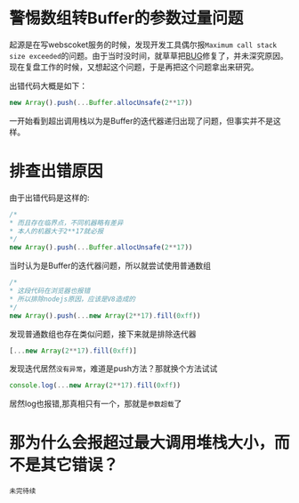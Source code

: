 # 警惕数组转Buffer的参数过量问题
起源是在写webscoket服务的时候，发现开发工具偶尔报`Maximum call stack size exceeded`的问题。由于当时没时间，就草草把[BUG](https://github.com/zy445566/before-server/commit/bafa7f8a241510b322add1394fc48bddf3a30fbc)修复了，并未深究原因。现在复盘工作的时候，又想起这个问题，于是再把这个问题拿出来研究。

出错代码大概是如下：
```js
new Array().push(...Buffer.allocUnsafe(2**17))
```
一开始看到超出调用栈以为是Buffer的迭代器递归出现了问题，但事实并不是这样。

# 排查出错原因
由于出错代码是这样的:
```js
/*
* 而且存在临界点，不同机器略有差异
* 本人的机器大于2**17就必报
*/
new Array().push(...Buffer.allocUnsafe(2**17))
```
当时认为是Buffer的迭代器问题，所以就尝试使用普通数组
```js
/*
* 这段代码在浏览器也报错
* 所以排除nodejs原因，应该是V8造成的
*/
new Array().push(...new Array(2**17).fill(0xff))
```
发现普通数组也存在类似问题，接下来就是排除迭代器
```js
[...new Array(2**17).fill(0xff)]
```
发现迭代居然`没有异常`，难道是push方法？那就换个方法试试
```js
console.log(...new Array(2**17).fill(0xff))
```
居然log也报错,那真相只有一个，那就是`参数超载`了

# 那为什么会报超过最大调用堆栈大小，而不是其它错误？
`未完待续`
